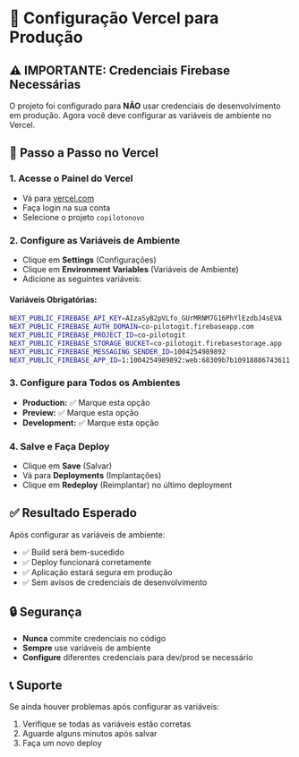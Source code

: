 # 🚀 Configuração Vercel para Produção

## ⚠️ **IMPORTANTE: Credenciais Firebase Necessárias**

O projeto foi configurado para **NÃO** usar credenciais de desenvolvimento em produção. Agora você deve configurar as variáveis de ambiente no Vercel.

## 🔧 **Passo a Passo no Vercel**

### 1. Acesse o Painel do Vercel
- Vá para [vercel.com](https://vercel.com)
- Faça login na sua conta
- Selecione o projeto `copilotonovo`

### 2. Configure as Variáveis de Ambiente
- Clique em **Settings** (Configurações)
- Clique em **Environment Variables** (Variáveis de Ambiente)
- Adicione as seguintes variáveis:

#### **Variáveis Obrigatórias:**

```bash
NEXT_PUBLIC_FIREBASE_API_KEY=AIzaSyB2pVLfo_GUrMRNM7G16PhYlEzdbJ4sEVA
NEXT_PUBLIC_FIREBASE_AUTH_DOMAIN=co-pilotogit.firebaseapp.com
NEXT_PUBLIC_FIREBASE_PROJECT_ID=co-pilotogit
NEXT_PUBLIC_FIREBASE_STORAGE_BUCKET=co-pilotogit.firebasestorage.app
NEXT_PUBLIC_FIREBASE_MESSAGING_SENDER_ID=1004254989892
NEXT_PUBLIC_FIREBASE_APP_ID=1:1004254989892:web:68309b7b10918886743611
```

### 3. Configure para Todos os Ambientes
- **Production:** ✅ Marque esta opção
- **Preview:** ✅ Marque esta opção  
- **Development:** ✅ Marque esta opção

### 4. Salve e Faça Deploy
- Clique em **Save** (Salvar)
- Vá para **Deployments** (Implantações)
- Clique em **Redeploy** (Reimplantar) no último deployment

## ✅ **Resultado Esperado**

Após configurar as variáveis de ambiente:
- ✅ Build será bem-sucedido
- ✅ Deploy funcionará corretamente
- ✅ Aplicação estará segura em produção
- ✅ Sem avisos de credenciais de desenvolvimento

## 🔒 **Segurança**

- **Nunca** commite credenciais no código
- **Sempre** use variáveis de ambiente
- **Configure** diferentes credenciais para dev/prod se necessário

## 📞 **Suporte**

Se ainda houver problemas após configurar as variáveis:
1. Verifique se todas as variáveis estão corretas
2. Aguarde alguns minutos após salvar
3. Faça um novo deploy
